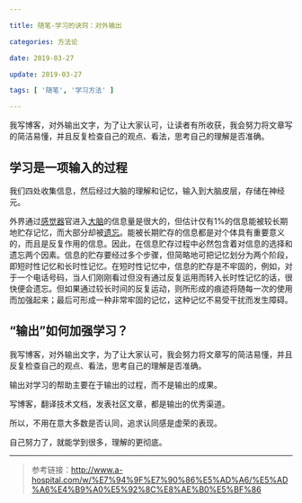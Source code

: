 ```yaml
---

title: 随笔-学习的诀窍：对外输出

categories: 方法论

date: 2019-03-27

update: 2019-03-27

tags: [ '随笔', '学习方法' ]

---
```


我写博客，对外输出文字，为了让大家认可，让读者有所收获，我会努力将文章写的简洁易懂，并且反复检查自己的观点、看法，思考自己的理解是否准确。
 
 <!-- more -->
 
## 学习是一项输入的过程

我们四处收集信息，然后经过大脑的理解和记忆，输入到大脑皮层，存储在神经元。

外界通过[感觉器](http://www.a-hospital.com/w/%E6%84%9F%E8%A7%89%E5%99%A8 "感觉器")官进入[大脑](http://www.a-hospital.com/w/%E5%A4%A7%E8%84%91 "大脑")的信息量是很大的，但估计仅有1%的信息能被较长期地贮存记忆，而大部分却被[遗忘](http://www.a-hospital.com/w/%E9%81%97%E5%BF%98 "遗忘")。能被长期贮存的信息都是对个体具有重要意义的，而且是反复作用的信息。因此，在信息贮存过程中必然包含着对信息的选择和遗忘两个因素。信息的贮存要经过多个步骤，但简略地可把记忆划分为两个阶段，即短时性记忆和长时性记忆。在短时性记忆中，信息的贮存是不牢固的，例如，对于一个电话号码，当人们刚刚看过但没有通过反复运用而转入长时性记忆的话，很快便会遗忘。但如果通过较长时间的反复运动，则所形成的痕迹将随每一次的使用而加强起来；最后可形成一种非常牢固的记忆，这种记忆不易受干扰而发生障碍。

## “输出”如何加强学习？
我写博客，对外输出文字，为了让大家认可，我会努力将文章写的简洁易懂，并且反复检查自己的观点、看法，思考自己的理解是否准确。

输出对学习的帮助主要在于输出的过程，而不是输出的成果。

写博客，翻译技术文档，发表社区文章，都是输出的优秀渠道。

所以，不用在意大多数是否认同，追求认同感是虚荣的表现。

自己努力了，就能学到很多，理解的更彻底。

---

> 参考链接：http://www.a-hospital.com/w/%E7%94%9F%E7%90%86%E5%AD%A6/%E5%AD%A6%E4%B9%A0%E5%92%8C%E8%AE%B0%E5%BF%86


<!--stackedit_data:
eyJoaXN0b3J5IjpbNDg5MDA2MzYsNjc2NTA3NTM0XX0=
-->